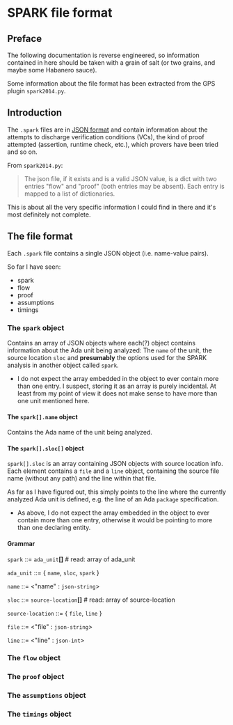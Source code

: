 # SPARK file format

## Preface

The following documentation is reverse engineered, so information
contained in here should be taken with a grain of salt (or two grains,
and maybe some Habanero sauce).

Some information about the file format has been extracted from the GPS
plugin `spark2014.py`.

## Introduction

The `.spark` files are in [JSON format](https://www.json.org/json-en.html)
and contain information about the attempts to discharge verification
conditions (VCs), the kind of proof attempted (assertion, runtime check,
etc.), which provers have been tried and so on.

From `spark2014.py`:

> The json file, if it exists and is a valid JSON value, is a dict
  with two entries "flow" and "proof" (both entries may be absent).
  Each entry is mapped to a list of dictionaries.

  This is about all the very specific information I could find in there
  and it's most definitely not complete.

## The file format

Each `.spark` file contains a single JSON object (i.e. name-value pairs).

So far I have seen:

* spark
* flow
* proof
* assumptions
* timings

### The `spark` object

Contains an array of JSON objects where each(?) object contains
information about the Ada unit being analyzed: The `name` of the unit,
the source location `sloc` and **presumably** the options used for the
SPARK analysis in another object called `spark`.

* I do not expect the array embedded in the object to ever contain more
  than one entry.  I suspect, storing it as an array is purely
  incidental.  At least from my point of view it does not make sense to
  have more than one unit mentioned here.

#### The `spark[].name` object

Contains the Ada name of the unit being analyzed.

#### The `spark[].sloc[]` object

`spark[].sloc` is an array containing JSON objects with source location
info. Each element contains a `file` and a `line` object, containing the
source file name (without any path) and the line within that file.

As far as I have figured out, this simply points to the line where the
currently analyzed Ada unit is defined, e.g. the line of an Ada `package`
specification.

* As above, I do not expect the array embedded in the object to ever
  contain more than one entry, otherwise it would be pointing to more
  than one declaring entity.

#### Grammar

`spark` ::= `ada_unit`**[]** # read: array of ada_unit

`ada_unit` ::= { `name`, `sloc`, `spark` }

`name` ::= <"name" : `json-string`>

`sloc` ::= `source-location`**[]** # read: array of source-location

`source-location` ::= { `file`, `line` }

`file` ::= <"file" : `json-string`>

`line` ::= <"line" : `json-int`>

### The `flow` object

### The `proof` object

### The `assumptions` object

### The `timings` object
